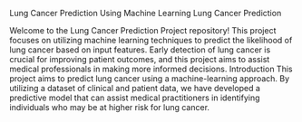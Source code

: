 Lung Cancer Prediction Using Machine Learning
Lung Cancer Prediction

Welcome to the Lung Cancer Prediction Project repository!
This project focuses on utilizing machine learning techniques to predict the likelihood of lung cancer based on input features. 
Early detection of lung cancer is crucial for improving patient outcomes, and this project aims to assist medical professionals in making more informed decisions.
Introduction
This project aims to predict lung cancer using a machine-learning approach. By utilizing a dataset of clinical and patient data, we have developed a predictive model that can assist medical practitioners in identifying individuals who may be at higher risk for lung cancer.
